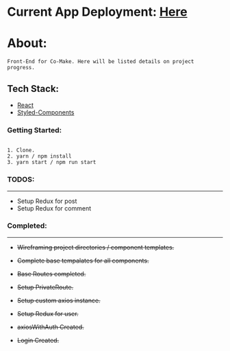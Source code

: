 # Current App Deployment: [Here](https://frontend.co-make.now.sh/)

# About:
```
Front-End for Co-Make. Here will be listed details on project progress.
```

## Tech Stack:
- [React](https://reactjs.org/)
- [Styled-Components](https://www.styled-components.com/)

### Getting Started:
```

1. Clone.
2. yarn / npm install
3. yarn start / npm run start
```

### TODOS:
---
- Setup Redux for post
- Setup Redux for comment

### Completed:
---
- ~~Wireframing project directories / component templates.~~

- ~~Complete base tempalates for all components.~~

- ~~Base Routes completed.~~

- ~~Setup PrivateRoute.~~

- ~~Setup custom axios instance.~~

- ~~Setup Redux for user.~~

- ~~axiosWithAuth Created.~~

- ~~Login Created.~~
